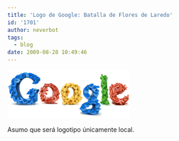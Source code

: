 ```yaml
---
title: 'Logo de Google: Batalla de Flores de Laredo'
id: '1701'
author: neverbot
tags:
  - blog
date: 2009-08-28 10:49:46
---
```


[![](./logo-de-google-batalla-de-flores-de-laredo/laredoflowerbattle09.gif)](http://www.google.es/search?q=Batalla+de+flores+de+Laredo&ct=laredoflowerbattle09&oi=ddle)

Asumo que será logotipo únicamente local.